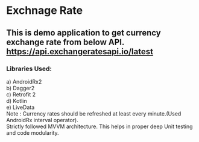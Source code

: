 
# Exchnage Rate
This is demo application to get currency exchange rate from below API.
https://api.exchangeratesapi.io/latest
---
### Libraries Used:
a) AndroidRx2</br> 
b) Dagger2</br>
c) Retrofit 2</br>
d) Kotlin</br>
e) LiveData</br>
Note : Currency rates should be refreshed at least every minute.(Used AndroidRx interval operator).</br>
Strictly followed MVVM architecture. This helps in proper deep Unit testing and code modularity.
